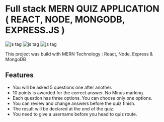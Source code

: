 # Full stack MERN QUIZ APPLICATION ( REACT, NODE, MONGODB, EXPRESS.JS )

![js tag](https://i.ibb.co/sFhmmwP/1.png)
![js tag](https://i.ibb.co/YTt7Dbj/2.png)
![js tag](https://i.ibb.co/4FLCdr2/3.png)

This project was build with MERN Technology : React, Node, Express & MongoDB

## Features

- You will be asked 5 questions one after another.
- 10 points is awarded for the correct answer. No Minus marking.
- Each question has three options. You can choose only one options.
- You can review and change answers before the quiz finish.
- The result will be declared at the end of the quiz.
- You need to give a username before you head to quiz route.
